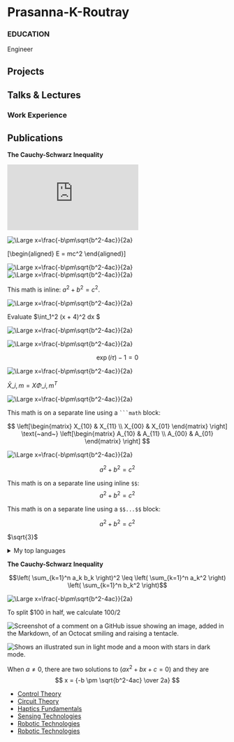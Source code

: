 # Prasanna-K-Routray

### EDUCATION
Engineer

## Projects

## Talks & Lectures

### Work Experience

## Publications

**The Cauchy-Schwarz Inequality**

![equation](http://www.sciweavers.org/tex2img.php?eq=1%2Bsin%28mc%5E2%29&bc=White&fc=Black&im=jpg&fs=12&ff=arev&edit=)

<img src="https://latex.codecogs.com/svg.latex?\Large&space;x=\frac{-b\pm\sqrt{b^2-4ac}}{2a}" title="\Large x=\frac{-b\pm\sqrt{b^2-4ac}}{2a}" />

\[\begin{aligned}
E = mc^2
\end{aligned}\]

<img src="https://latex.codecogs.com/svg.latex?\Large&space;\color{red}\sum\limits_{\color{lightblue}i=0}^{\color{orange}n} {\color{pink}i} = \frac{\color{pink}n!}\color{lightblue}k!(n-k)!" title="\Large x=\frac{-b\pm\sqrt{b^2-4ac}}{2a}" />


<img src="https://latex.codecogs.com/svg.latex?\Large&space;E = mc^2" title="\Large x=\frac{-b\pm\sqrt{b^2-4ac}}{2a}" />

This math is inline: $`a^2+b^2=c^2`$.

<img src="https://latex.codecogs.com/svg.latex?\Large&space;a^2+b^2=c^2" title="\Large x=\frac{-b\pm\sqrt{b^2-4ac}}{2a}" />

Evaluate $\int_1^2 (x + 4)^2 dx $

<img src="https://latex.codecogs.com/svg.latex?\Large&space;\int_1^2 (x + 4)^2 dx" title="\Large x=\frac{-b\pm\sqrt{b^2-4ac}}{2a}" />

<img src="https://latex.codecogs.com/svg.latex?\Large&space;\left[\begin{matrix} X_{10} & X_{11} \\ X_{00} & X_{01} \end{matrix} \right]
\text{~and~}
\left[\begin{matrix} A_{10} & A_{11} \\ A_{00} & A_{01} \end{matrix} \right]" title="\Large x=\frac{-b\pm\sqrt{b^2-4ac}}{2a}" />
 

```math
\exp(i\tau) - 1 = 0
```

<img src="https://latex.codecogs.com/svg.latex?\Large&space;\exp(i\tau) - 1 = 0" title="\Large x=\frac{-b\pm\sqrt{b^2-4ac}}{2a}" />

$\bar{X}\_{i,m} = X \Phi\_{i,m}^T$

<img src="https://latex.codecogs.com/svg.latex?\Large&space;\bar{X}\_{i,m} = X \Phi\_{i,m}^T" title="\Large x=\frac{-b\pm\sqrt{b^2-4ac}}{2a}" />

This math is on a separate line using a ```` ```math ```` block:

$$
\left[\begin{matrix} X_{10} & X_{11} \\ X_{00} & X_{01} \end{matrix} \right]
\text{~and~}
\left[\begin{matrix} A_{10} & A_{11} \\ A_{00} & A_{01} \end{matrix} \right]
$$

<img src="https://latex.codecogs.com/svg.latex?\Large&space;\left[\begin{matrix} X_{10} & X_{11} \\ X_{00} & X_{01} \end{matrix} \right]
\text{~and~}
\left[\begin{matrix} A_{10} & A_{11} \\ A_{00} & A_{01} \end{matrix} \right]" title="\Large x=\frac{-b\pm\sqrt{b^2-4ac}}{2a}" />

```math
a^2+b^2=c^2
```

This math is on a separate line using inline `$$`: $$a^2+b^2=c^2$$

This math is on a separate line using a `$$...$$` block:

$$
a^2+b^2=c^2
$$

$`\sqrt{3}`$

<details>
<summary>My top languages</summary>

| Rank | Languages |
|-----:|-----------|
|     1| JavaScript|
|     2| Python    |
|     3| SQL       |

</details>

**The Cauchy-Schwarz Inequality**

```math
\left( \sum_{k=1}^n a_k b_k \right)^2 \leq \left( \sum_{k=1}^n a_k^2 \right) \left( \sum_{k=1}^n b_k^2 \right)
```

<img src="https://latex.codecogs.com/svg.latex?\Large&space;\left( \sum_{k=1}^n a_k b_k \right)^2 \leq \left( \sum_{k=1}^n a_k^2 \right) \left( \sum_{k=1}^n b_k^2 \right)" title="\Large x=\frac{-b\pm\sqrt{b^2-4ac}}{2a}" />

To split <span>$</span>100 in half, we calculate $100/2$


![Screenshot of a comment on a GitHub issue showing an image, added in the Markdown, of an Octocat smiling and raising a tentacle.](https://myoctocat.com/assets/images/base-octocat.svg)


<picture>
  <source media="(prefers-color-scheme: dark)" srcset="https://user-images.githubusercontent.com/25423296/163456776-7f95b81a-f1ed-45f7-b7ab-8fa810d529fa.png">
  <source media="(prefers-color-scheme: light)" srcset="https://user-images.githubusercontent.com/25423296/163456779-a8556205-d0a5-45e2-ac17-42d089e3c3f8.png">
  <img alt="Shows an illustrated sun in light mode and a moon with stars in dark mode." src="https://user-images.githubusercontent.com/25423296/163456779-a8556205-d0a5-45e2-ac17-42d089e3c3f8.png">
</picture>

When $a \ne 0$, there are two solutions to $(ax^2 + bx + c = 0)$ and they are 
$$ x = {-b \pm \sqrt{b^2-4ac} \over 2a} $$


* [Control Theory](ControlTheory.md)
* [Circuit Theory](CircuitTheory.md)
* [Haptics Fundamentals](HapticsFundamentals.md)
* [Sensing Technologies](SensingTechnologies.md)
* [Robotic Technologies](RoboticTechnologies.md)
* [Robotic Technologies](test.html)


